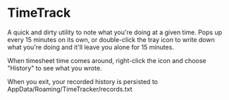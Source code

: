 TimeTrack
=========

A quick and dirty utility to note what you're doing at a given time. Pops up every 15 minutes on its own, or double-click the tray icon to write down what you're doing and it'll leave you alone for 15 minutes.

When timesheet time comes around, right-click the icon and choose "History" to see what you wrote.

When you exit, your recorded history is persisted to AppData/Roaming/TimeTracker/records.txt